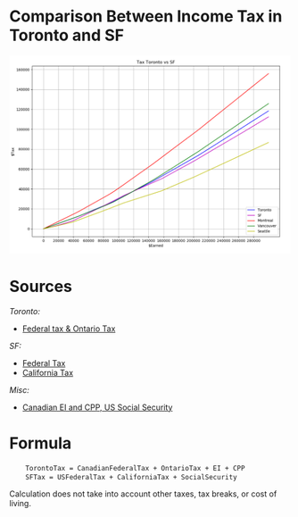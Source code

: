 # Comparison Between Income Tax in Toronto and SF

![Comparison for earning between 0-300k](https://github.com/bsurmanski/TorontoSFTax/blob/master/img/figure_3.png)


# Sources

*Toronto:*

* [Federal tax & Ontario Tax](http://www.cra-arc.gc.ca/tx/ndvdls/fq/txrts-eng.html)

*SF:*

* [Federal Tax](https://www.irs.com/articles/projected-us-tax-rates-2016)
* [California Tax](https://www.ftb.ca.gov/forms/2015_California_Tax_Rates_and_Exemptions.shtml)

*Misc:*

* [Canadian EI and CPP, US Social Security](http://www.investopedia.com/financial-edge/0411/do-canadians-really-pay-more-taxes-than-americans.aspx)

# Formula

        TorontoTax = CanadianFederalTax + OntarioTax + EI + CPP
        SFTax = USFederalTax + CaliforniaTax + SocialSecurity

Calculation does not take into account other taxes, tax breaks, or cost of living.

